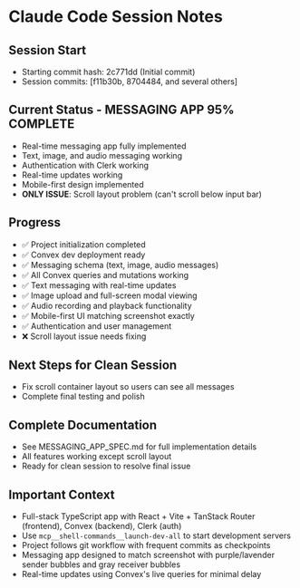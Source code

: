 # Claude Code Session Notes

## Session Start
- Starting commit hash: 2c771dd (Initial commit)
- Session commits: [f11b30b, 8704484, and several others]

## Current Status - MESSAGING APP 95% COMPLETE
- Real-time messaging app fully implemented
- Text, image, and audio messaging working
- Authentication with Clerk working
- Real-time updates working
- Mobile-first design implemented
- **ONLY ISSUE**: Scroll layout problem (can't scroll below input bar)

## Progress
- ✅ Project initialization completed
- ✅ Convex dev deployment ready
- ✅ Messaging schema (text, image, audio messages)
- ✅ All Convex queries and mutations working
- ✅ Text messaging with real-time updates
- ✅ Image upload and full-screen modal viewing
- ✅ Audio recording and playback functionality
- ✅ Mobile-first UI matching screenshot exactly
- ✅ Authentication and user management
- ❌ Scroll layout issue needs fixing

## Next Steps for Clean Session
- Fix scroll container layout so users can see all messages
- Complete final testing and polish

## Complete Documentation
- See MESSAGING_APP_SPEC.md for full implementation details
- All features working except scroll layout
- Ready for clean session to resolve final issue

## Important Context
- Full-stack TypeScript app with React + Vite + TanStack Router (frontend), Convex (backend), Clerk (auth)
- Use `mcp__shell-commands__launch-dev-all` to start development servers
- Project follows git workflow with frequent commits as checkpoints
- Messaging app designed to match screenshot with purple/lavender sender bubbles and gray receiver bubbles
- Real-time updates using Convex's live queries for minimal delay